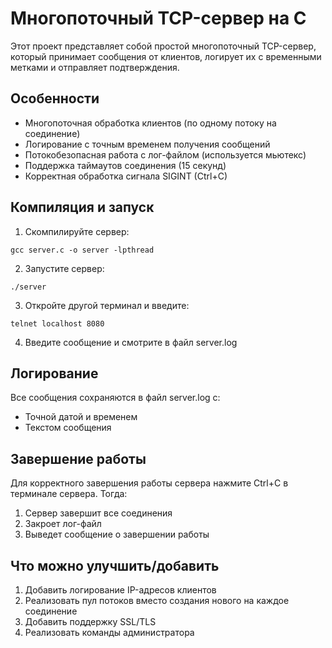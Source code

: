 # Многопоточный TCP-сервер на C

Этот проект представляет собой простой многопоточный TCP-сервер, который принимает сообщения от клиентов, логирует их с временными метками и отправляет подтверждения.

## Особенности

- Многопоточная обработка клиентов (по одному потоку на соединение)
- Логирование с точным временем получения сообщений
- Потокобезопасная работа с лог-файлом (используется мьютекс)
- Поддержка таймаутов соединения (15 секунд)
- Корректная обработка сигнала SIGINT (Ctrl+C)

## Компиляция и запуск

1. Скомпилируйте сервер:
```
gcc server.c -o server -lpthread
```

2. Запустите сервер:
```
./server
```

3. Откройте другой терминал и введите:
```
telnet localhost 8080
```

4. Введите сообщение и смотрите в файл server.log


## Логирование
Все сообщения сохраняются в файл server.log c:
- Точной датой и временем
- Текстом сообщения

## Завершение работы
Для корректного завершения работы сервера нажмите Ctrl+C в терминале сервера.
Тогда:
1. Сервер завершит все соединения
2. Закроет лог-файл
3. Выведет сообщение о завершении работы

## Что можно улучшить/добавить
1. Добавить логирование IP-адресов клиентов
2. Реализовать пул потоков вместо создания нового на каждое соединение
3. Добавить поддержку SSL/TLS
4. Реализовать команды администратора
